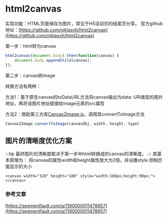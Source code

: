 # html2canvas

实现功能：HTML页面保存为图片，常见于H5活动页的结尾页分享。
官方github地址：[https://github.com/niklasvh/html2canvas](https://github.com/niklasvh/html2canvas)

第一步：html转为canvas

```js
html2canvas(document.body).then(function(canvas) {
    document.body.appendChild(canvas);
});
```

第二步：canvas转image

转换方法有两种：

方法1：基于原生canvas的toDataURL方法将canvas输出为data: URI类型的图片地址，再将该图片地址赋值给image元素的src属性
 
方法2：借助第三方库[Canvas2Image.js](https://github.com/hongru/canvas2image)，调用其convertToImage方法

```js
Canvas2Image.convertToImage(canvasObj, width, height, type)
```

## 图片的清晰度优化方案
:::tip 
最终图片的清晰度取决于第一步中html转换成的canvas的清晰度。
:::
其基本原理为：
将canvas的属性width和height属性放大为2倍，并设置style 控制页面显示的大小

    <canvas width="320" height="180" style="width:160px;height:90px;"></canvas>


### 参考文章

[https://segmentfault.com/a/1190000011478657](https://segmentfault.com/a/1190000011478657)










